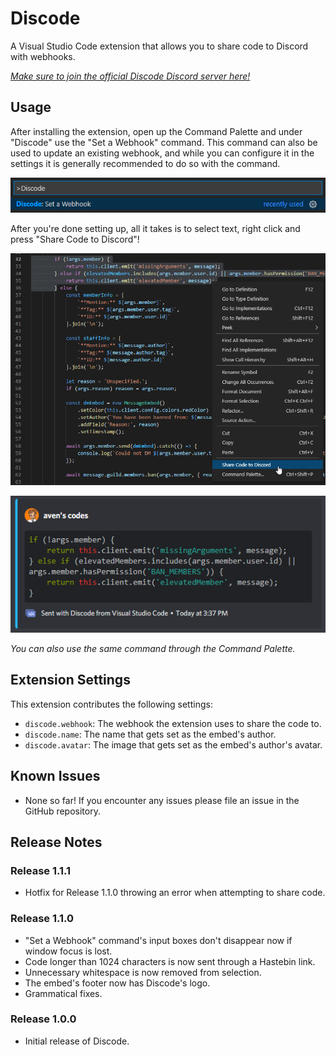 # Discode

A Visual Studio Code extension that allows you to share code to Discord with webhooks.

*[Make sure to join the official Discode Discord server here!](https://discord.gg/Cm3ADqfPpp)*

## Usage

After installing the extension, open up the Command Palette and under "Discode" use the "Set a Webhook" command.
This command can also be used to update an existing webhook, and while you can configure it in the settings it is generally recommended to do so with the command.

![settingUp](images/settingUp.png)

After you're done setting up, all it takes is to select text, right click and press "Share Code to Discord"!

![usage](images/usage.png)

![result](images/result.png)

*You can also use the same command through the Command Palette.*

## Extension Settings

This extension contributes the following settings:

* `discode.webhook`: The webhook the extension uses to share the code to.
* `discode.name`: The name that gets set as the embed's author.
* `discode.avatar`: The image that gets set as the embed's author's avatar.

## Known Issues

* None so far! If you encounter any issues please file an issue in the GitHub repository.

## Release Notes

### Release 1.1.1

* Hotfix for Release 1.1.0 throwing an error when attempting to share code.

### Release 1.1.0

* "Set a Webhook" command's input boxes don't disappear now if window focus is lost.
* Code longer than 1024 characters is now sent through a Hastebin link.
* Unnecessary whitespace is now removed from selection.
* The embed's footer now has Discode's logo.
* Grammatical fixes.

### Release 1.0.0

* Initial release of Discode.
